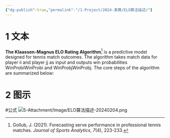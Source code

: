 ```yaml
---
{"dg-publish":true,"permalink":"/1-Project/2024-美赛/ELO算法描述/"}
---
```


# 1 文本
**The Klaassen-Magnus ELO Rating Algorithm**[^1] is a predictive model designed for tennis match outcomes. The algorithm takes match data for player ii and player jj as input and outputs win probabilities WinProbiWinProbi​ and WinProbjWinProbj​. The core steps of the algorithm are summarized below:
# 2 图示
#公式 
![5-Attachment/Image/ELO算法描述-20240204.png](/img/user/5-Attachment/Image/ELO%E7%AE%97%E6%B3%95%E6%8F%8F%E8%BF%B0-20240204.png)

[^1]: Gollub, J. (2021). Forecasting serve performance in professional tennis matches. _Journal of Sports Analytics_, _7_(4), 223-233.